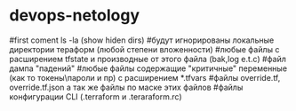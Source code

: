 # devops-netology
#first coment
ls -la (show hiden dirs)
#будут игнорированы локальные директории тераформ (любой степени вложенности)
#любые файлы с расширением tfstate и производные от этого файла (bak,log e.t.c)
#файл дампа "падений"
#любые файлы содержащие "критичные" переменные (как то токены\пароли и пр) с расширением *.tfvars
#файлы override.tf, override.tf.json а так же файлы по маске этих файлов
#файлы конфигурации CLI (.terraform и .teraraform.rc)

